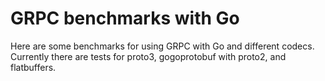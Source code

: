 # GRPC benchmarks with Go

Here are some benchmarks for using GRPC with Go and different codecs. Currently there are tests for proto3, gogoprotobuf with proto2, and flatbuffers.

